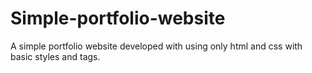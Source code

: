 # Simple-portfolio-website
A simple portfolio website developed with using only html and css with basic styles and tags.
